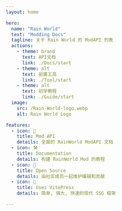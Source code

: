 ```yaml
---
layout: home

hero:
  name: "Rain World"
  text: "Modding Docs"
  tagline: 关于 Rain World 的 ModAPI 列表
  actions:
    - theme: brand
      text: API文档
      link: ./Docs/start
    - theme: alt
      text: 前置工具
      link: ./Tool/start
    - theme: alt
      text: 初学教程
      link: ./Guide/start
  image:
    src: /Rain-World-logo.webp
    alt: Rain World Logo

features:
  - icon: 📃
    title: Mod API
    details: 全面的 RainWorld ModAPI 文档
  - icon: 🛠️
    title: Documentation
    details: 构建 RainWorld Mod 的教程
  - icon: 📝
    title: Open Source
    details: 由社区成员一起维护编辑和贡献
  - icon: 🚀
    title: Uses VitePress
    details: 简单, 强大, 快速的现代 SSG 框架

---
```

